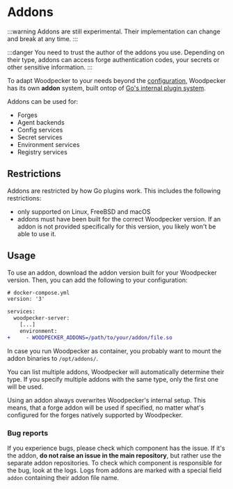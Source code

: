 # Addons

:::warning
Addons are still experimental. Their implementation can change and break at any time.
:::

:::danger
You need to trust the author of the addons you use. Depending on their type, addons can access forge authentication codes, your secrets or other sensitive information.
:::

To adapt Woodpecker to your needs beyond the [configuration](../10-server-config.md), Woodpecker has its own **addon** system, built ontop of [Go's internal plugin system](https://go.dev/pkg/plugin).

Addons can be used for:

- Forges
- Agent backends
- Config services
- Secret services
- Environment services
- Registry services

## Restrictions

Addons are restricted by how Go plugins work. This includes the following restrictions:

- only supported on Linux, FreeBSD and macOS
- addons must have been built for the correct Woodpecker version. If an addon is not provided specifically for this version, you likely won't be able to use it.

## Usage

To use an addon, download the addon version built for your Woodpecker version. Then, you can add the following to your configuration:

```diff
# docker-compose.yml
version: '3'

services:
  woodpecker-server:
    [...]
    environment:
+     - WOODPECKER_ADDONS=/path/to/your/addon/file.so
```

In case you run Woodpecker as container, you probably want to mount the addon binaries to `/opt/addons/`.

You can list multiple addons, Woodpecker will automatically determine their type. If you specify multiple addons with the same type, only the first one will be used.

Using an addon always overwrites Woodpecker's internal setup. This means, that a forge addon will be used if specified, no matter what's configured for the forges natively supported by Woodpecker.

### Bug reports

If you experience bugs, please check which component has the issue. If it's the addon, **do not raise an issue in the main repository**, but rather use the separate addon repositories. To check which component is responsible for the bug, look at the logs. Logs from addons are marked with a special field `addon` containing their addon file name.
